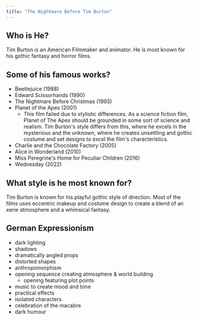 ```yaml
---
title: "The Nightmare Before Tim Burton"
---
```


## Who is He?
Tim Burton is an American Filmmaker and animator. He is most known for his gothic fantasy and horror films.

## Some of his famous works?
- Beetlejuice (1988)
- Edward Scissorhands (1990)
- The Nightmare Before Christmas (1993)
- Planet of the Apes (2001)
	- This film failed due to stylistic differences. As a science fiction film, Planet of The Apes should be grounded in some sort of science and realism. Tim Burton's style differs from this, where he excels in the mysterious and the unknown, where he creates unsettling and gothic costume and set designs to excel the film's characteristics.
- Charlie and the Chocolate Factory (2005)
- Alice in Wonderland (2010)
- Miss Peregrine's Home for Peculiar Children (2016)
- Wednesday (2022)

## What style is he most known for?
Tim Burton is known for his playful gothic style of direction. Most of the films uses eccentric makeup and costume design to create a blend of an eerie atmosphere and a whimsical fantasy.

## German Expressionism
- dark lighting
- shadows
- dramatically angled props
- distorted shapes
- anthropomorphism
- opening sequence creating atmosphere & world building
	- opening featuring plot points
- music to create mood and tone
- practical effects
- isolated characters
- celebration of the macabre
- dark humour